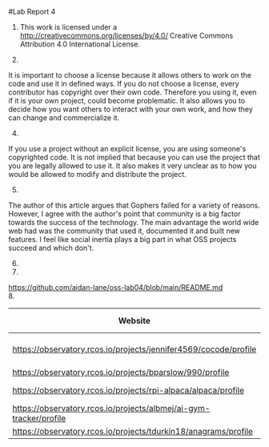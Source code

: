 #Lab Report 4
1. This work is licensed under a http://creativecommons.org/licenses/by/4.0/ Creative Commons Attribution 4.0 International License.

3.  
It is important to choose a license because it allows others to work on the code and use it in defined ways. If you do not choose a license, every contributor has copyright over their own code. Therefore you using it, even if it is your own project, could become problematic. It also allows you to decide how you want others to interact with your own work, and how they can change and commercialize it.
  
4.  
If you use a project without an explicit license, you are using someone's copyrighted code. It is not implied that because you can use the project that you are legally allowed to use it. It also makes it very unclear as to how you would be allowed to modify and distribute the project.
  
5.  
The author of this article argues that Gophers failed for a variety of reasons. However, I agree with the author's point that community is a big factor towards the success of the technology. The main advantage the world wide web had was the community that used it, documented it and built new features. I feel like social inertia plays a big part in what OSS projects succeed and which don't.
 
6.  

7.  
https://github.com/aidan-lane/oss-lab04/blob/main/README.md  
8.  

| Website     | License Present | License |
| ------------------------------------ | ------- | ------------------------ |
| https://observatory.rcos.io/projects/jennifer4569/cocode/profile | Yes | GNU General Public License v3.0 https://www.gnu.org/licenses/gpl-3.0.en.html|
| https://observatory.rcos.io/projects/bparslow/990/profile | Yes | GNU General Public License v3.0 |
| https://observatory.rcos.io/projects/rpi-alpaca/alpaca/profile | Yes | MIT License https://mit-license.org/ |
| https://observatory.rcos.io/projects/albmej/ai-gym-tracker/profile | Yes | MIT License |
| https://observatory.rcos.io/projects/tdurkin18/anagrams/profile | Yes | GNU General Public License v3.0 |


